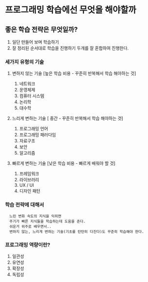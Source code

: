 # 프로그래밍 학습에선 무엇을 해야할까

## 좋은 학습 전략은 무엇일까?

1. 일단 만들어 보며 학습하기
2. 잘 정리된 순서대로 학습을 진행하기
두개를 잘 혼합하여 진행한다.



### 세가지 유형의 기술

1. 변하지 않는 기술 [높은 학습 비용 - 꾸준히 반복해서 학습 해야하는 것]

   1. 네트워크
   2. 운영체제
   3. 컴퓨터 시스템
   4. 논리학
   5. 대수학

   
2. 느리게 변하는 기술 [ 중간 -   꾸준히 반복해서 학습 해야하는 것]

   1. 프로그래밍 언어
   2. 프로그래밍 패러다임
   3. 자료구조
   4. 보안
   5. 알고리즘

   
3. 빠르게 변하는 기술 [낮은 학습 비용 - 빠르게 배워야 할 것]

   1. 프레임워크
   2. 라이브러리
   3. UX / UI
   4. 디자인 패턴



### 학습 전략에 대해서
      느린 변화 속도의 지식을 익히면  
      주기가 빠른 지식들을 학습하는데 도움을 준다.  
      쉬운거 위주로 배우면서..  
      변하지 않는, 느리게 변하는 기술(기초를 탄탄히 다진다)도 꾸준히 학습해야 한다.  



### 프로그래밍 역량이란?

1. 일관성
2. 유연성
3. 확장성
4. 독립성
